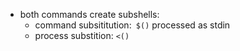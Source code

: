 - both commands create subshells:
	- command subsititution:`` $()`` processed as stdin
	- process substition: ``<()``